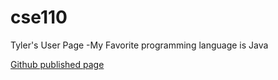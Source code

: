 # cse110
Tyler's User Page
-My Favorite programming language is Java

[Github published page](https://tyhe0165.github.io/cse110/)